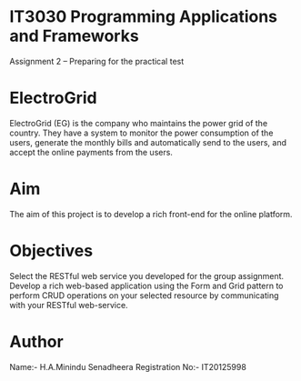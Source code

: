 # IT3030 Programming Applications and Frameworks 

Assignment 2 – Preparing for the practical test 

# ElectroGrid

ElectroGrid (EG) is the company who maintains the power grid of the country. They have a system to
monitor the power consumption of the users, generate the monthly bills and automatically send to the
users, and accept the online payments from the users. 

# Aim

The aim of this project is to develop a rich front-end for the online platform.

# Objectives

Select the RESTful web service you developed for the group assignment.
Develop a rich web-based application using the Form and Grid pattern to perform CRUD
operations on your selected resource by communicating with your RESTful web-service.

# Author
Name:- H.A.Minindu Senadheera 
Registration No:- IT20125998
